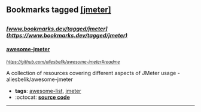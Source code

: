 ## Bookmarks tagged [[jmeter]](https://www.bookmarks.dev?q=[jmeter])

_<sup><sup>[www.bookmarks.dev/tagged/jmeter](https://www.bookmarks.dev/tagged/jmeter)</sup></sup>_
---
#### [awesome-jmeter](https://github.com/aliesbelik/awesome-jmeter#readme)
_<sup>https://github.com/aliesbelik/awesome-jmeter#readme</sup>_

A collection of resources covering different aspects of JMeter usage - aliesbelik/awesome-jmeter
* **tags**: [awesome-list](../tagged/awesome-list.md), [jmeter](../tagged/jmeter.md)
* :octocat: **[source code](https://github.com/aliesbelik/awesome-jmeter#readme)**
---
